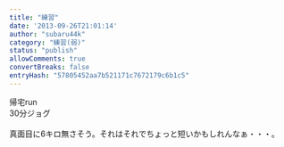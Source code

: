 ```yaml
---
title: "練習"
date: '2013-09-26T21:01:14'
author: "subaru44k"
category: "練習(弱)"
status: "publish"
allowComments: true
convertBreaks: false
entryHash: "57805452aa7b521171c7672179c6b1c5"
---
```

帰宅run<br>
30分ジョグ<br>
<br>
真面目に6キロ無さそう。それはそれでちょっと短いかもしれんなぁ・・・。
